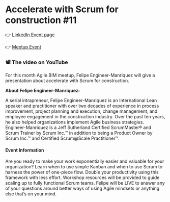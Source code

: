 # Accelerate with Scrum for construction \#11

👉 [LinkedIn Event page](https://www.linkedin.com/events/6752725838732558336/)

👉 [Meetup Event ](https://www.meetup.com/fr-FR/collaborative-architecture/events/276812998/)

### 📽️ The video on YouTube 

For this month Agile BIM meetup, Felipe Engineer-Manriquez will give a presentation about accelerate with Scrum for construction.

**About Felipe Engineer-Manriquez:**

A serial intrapreneur, Felipe Engineer-Manriquez is an International Lean speaker and practitioner with over two decades of experience in process improvement, project planning and execution, change management, and employee engagement in the construction industry. Over the past ten years, he also helped organizations implement Agile business strategies. Engineer-Manriquez is a Jeff Sutherland Certified ScrumMaster® and Scrum Trainer by Scrum Inc.™ in addition to being a Product Owner by Scrum Inc.™ and Certified Scrum@Scale Practitioner™.

#### Event Information

​Are you ready to make your work exponentially easier and valuable for your organization? Learn when to use simple Kanban and when to use Scrum to harness the power of one-piece flow. Double your productivity using this framework with less effort. Workshop resources will be provided to guide scaling up to fully functional Scrum teams. Felipe will be LIVE to answer any of your questions around better ways of using Agile mindsets or anything else that’s on your mind.


